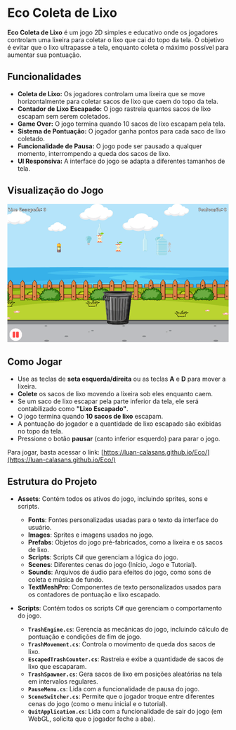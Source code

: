 
# Eco Coleta de Lixo

**Eco Coleta de Lixo** é um jogo 2D simples e educativo onde os jogadores controlam uma lixeira para coletar o lixo que cai do topo da tela. O objetivo é evitar que o lixo ultrapasse a tela, enquanto coleta o máximo possível para aumentar sua pontuação.

## Funcionalidades

- **Coleta de Lixo:** Os jogadores controlam uma lixeira que se move horizontalmente para coletar sacos de lixo que caem do topo da tela.
- **Contador de Lixo Escapado:** O jogo rastreia quantos sacos de lixo escapam sem serem coletados.
- **Game Over:** O jogo termina quando 10 sacos de lixo escapam pela tela.
- **Sistema de Pontuação:** O jogador ganha pontos para cada saco de lixo coletado.
- **Funcionalidade de Pausa:** O jogo pode ser pausado a qualquer momento, interrompendo a queda dos sacos de lixo.
- **UI Responsiva:** A interface do jogo se adapta a diferentes tamanhos de tela.

## Visualização do Jogo

![Visual do Jogo](game.png)  

## Como Jogar

- Use as teclas de **seta esquerda/direita** ou as teclas **A** e **D** para mover a lixeira.
- **Colete** os sacos de lixo movendo a lixeira sob eles enquanto caem.
- Se um saco de lixo escapar pela parte inferior da tela, ele será contabilizado como **"Lixo Escapado"**.
- O jogo termina quando **10 sacos de lixo** escapam.
- A pontuação do jogador e a quantidade de lixo escapado são exibidas no topo da tela.
- Pressione o botão **pausar** (canto inferior esquerdo) para parar o jogo.

Para jogar, basta acessar o link: [https://luan-calasans.github.io/Eco/](https://luan-calasans.github.io/Eco/)

## Estrutura do Projeto

- **Assets**: Contém todos os ativos do jogo, incluindo sprites, sons e scripts.
    - **Fonts**: Fontes personalizadas usadas para o texto da interface do usuário.
    - **Images**: Sprites e imagens usados no jogo.
    - **Prefabs**: Objetos do jogo pré-fabricados, como a lixeira e os sacos de lixo.
    - **Scripts**: Scripts C# que gerenciam a lógica do jogo.
    - **Scenes**: Diferentes cenas do jogo (Início, Jogo e Tutorial).
    - **Sounds**: Arquivos de áudio para efeitos do jogo, como sons de coleta e música de fundo.
    - **TextMeshPro**: Componentes de texto personalizados usados para os contadores de pontuação e lixo escapado.
  
- **Scripts**: Contém todos os scripts C# que gerenciam o comportamento do jogo.
    - **`TrashEngine.cs`**: Gerencia as mecânicas do jogo, incluindo cálculo de pontuação e condições de fim de jogo.
    - **`TrashMovement.cs`**: Controla o movimento de queda dos sacos de lixo.
    - **`EscapedTrashCounter.cs`**: Rastreia e exibe a quantidade de sacos de lixo que escaparam.
    - **`TrashSpawner.cs`**: Gera sacos de lixo em posições aleatórias na tela em intervalos regulares.
    - **`PauseMenu.cs`**: Lida com a funcionalidade de pausa do jogo.
    - **`SceneSwitcher.cs`**: Permite que o jogador troque entre diferentes cenas do jogo (como o menu inicial e o tutorial).
    - **`QuitApplication.cs`**: Lida com a funcionalidade de sair do jogo (em WebGL, solicita que o jogador feche a aba).
